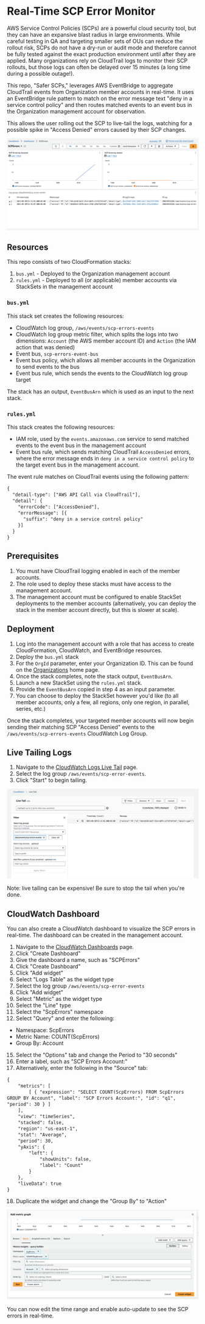 # Real-Time SCP Error Monitor

AWS Service Control Policies (SCPs) are a powerful cloud security tool, but they can have an expansive blast radius in large environments. While careful testing in QA and targeting smaller sets of OUs can reduce the rollout risk, SCPs do not have a dry-run or audit mode and therefore cannot be fully tested against the exact production environment until after they are applied. Many organizations rely on CloudTrail logs to monitor their SCP rollouts, but those logs can often be delayed over 15 minutes (a long time during a possible outage!).

This repo, "Safer SCPs," leverages AWS EventBridge to aggregate CloudTrail events from Organization member accounts in real-time. It uses an EventBridge rule pattern to match on the error message text "deny in a service control policy" and then routes matched events to an event bus in the Organization management account for observation.

This allows the user rolling out the SCP to live-tail the logs, watching for a possible spike in "Access Denied" errors caused by their SCP changes.

![Dashboard](docs/dashboard.png)

## Resources

This repo consists of two CloudFormation stacks:

1. `bus.yml` - Deployed to the Organization management account
2. `rules.yml` - Deployed to all (or applicable) member accounts via StackSets in the management account

### `bus.yml`
This stack set creates the following resources:
* CloudWatch log group, `/aws/events/scp-errors-events`
* CloudWatch log group metric filter, which splits the logs into two dimensions: `Account` (the AWS member account ID) and `Action` (the IAM action that was denied)
* Event bus, `scp-errors-event-bus`
* Event bus policy, which allows all member accounts in the Organization to send events to the bus
* Event bus rule, which sends the events to the CloudWatch log group target

The stack has an output, `EventBusArn` which is used as an input to the next stack.

### `rules.yml`
This stack creates the following resources:
* IAM role, used by the `events.amazonaws.com` service to send matched events to the event bus in the management account
* Event bus rule, which sends matching CloudTrail `AccessDenied` errors, where the error message ends in `deny in a service control policy` to the target event bus in the management account.

The event rule matches on CloudTrail events using the following pattern:
```
{
  "detail-type": ["AWS API Call via CloudTrail"],
  "detail": {
    "errorCode": ["AccessDenied"],
    "errorMessage": [{
      "suffix": "deny in a service control policy"
    }]
  }
}
```

## Prerequisites

1. You must have CloudTrail logging enabled in each of the member accounts.
2. The role used to deploy these stacks must have access to the management account.
3. The management account must be configured to enable StackSet deployments to the member accounts (alternatively, you can deploy the stack in the member account directly, but this is slower at scale).

## Deployment

1. Log into the management account with a role that has access to create CloudFormation, CloudWatch, and EventBridge resources.
2. Deploy the `bus.yml` stack
3. For the `OrgId` parameter, enter your Organization ID. This can be found on the [Organizations](https://us-east-1.console.aws.amazon.com/organizations/v2/home/) home page.
4. Once the stack completes, note the stack output, `EventBusArn`.
5. Launch a new StackSet using the `rules.yml` stack.
6. Provide the `EventBusArn` copied in step 4 as an input parameter.
7. You can choose to deploy the StackSet however you'd like (to all member accounts, only a few, all regions, only one region, in parallel, series, etc.)

Once the stack completes, your targeted member accounts will now begin sending their matching SCP "Access Denied" events to the `/aws/events/scp-errors-events` CloudWatch Log Group.

## Live Tailing Logs

1. Navigate to the [CloudWatch Logs Live Tail](https://us-east-1.console.aws.amazon.com/cloudwatch/home?region=us-east-1#logsV2:live-tail) page.
2. Select the log group `/aws/events/scp-error-events`.
3. Click "Start" to begin tailing.

![Live Tail](docs/livetail.png)

Note: live tailing can be expensive! Be sure to stop the tail when you're done.

## CloudWatch Dashboard

You can also create a CloudWatch dashboard to visualize the SCP errors in real-time. The dashboard can be created in the management account.

1. Navigate to the [CloudWatch Dashboards](https://us-east-1.console.aws.amazon.com/cloudwatch/home?region=us-east-1#dashboards:) page.
2. Click "Create Dashboard"
3. Give the dashboard a name, such as "SCPErrors"
4. Click "Create Dashboard"
5. Click "Add widget"
6. Select "Logs Table" as the widget type
7. Select the log group `/aws/events/scp-error-events`
10. Click "Add widget"
11. Select "Metric" as the widget type
12. Select the "Line" type
13. Select the "ScpErrors" namespace
14. Select "Query" and enter the following:
  - Namespace: ScpErrors
  - Metric Name: COUNT(ScpErrors)
  - Group By: Account
15. Select the "Options" tab and change the Period to "30 seconds"
16. Enter a label, such as "SCP Errors Account:" 
17. Alternatively, enter the following in the "Source" tab:
```
{
    "metrics": [
        [ { "expression": "SELECT COUNT(ScpErrors) FROM ScpErrors GROUP BY Account", "label": "SCP Errors Account:", "id": "q1", "period": 30 } ]
    ],
    "view": "timeSeries",
    "stacked": false,
    "region": "us-east-1",
    "stat": "Average",
    "period": 30,
    "yAxis": {
        "left": {
            "showUnits": false,
            "label": "Count"
        }
    },
    "liveData": true
}
```
18. Duplicate the widget and change the "Group By" to "Action"

![Metrics](docs/metrics.png)

You can now edit the time range and enable auto-update to see the SCP errors in real-time.
